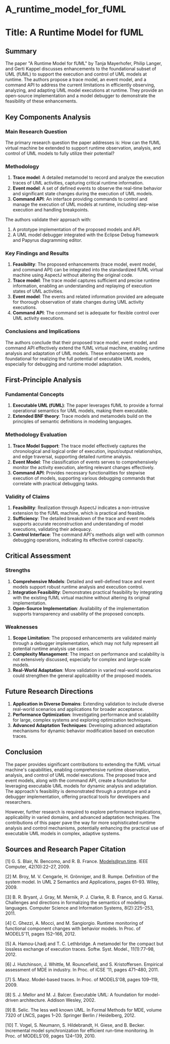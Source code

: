 # A_runtime_model_for_fUML

# Title: A Runtime Model for fUML

## Summary
The paper "A Runtime Model for fUML" by Tanja Mayerhofer, Philip Langer, and Gerti Kappel discusses enhancements to the foundational subset of UML (fUML) to support the execution and control of UML models at runtime. The authors propose a trace model, an event model, and a command API to address the current limitations in efficiently observing, analyzing, and adapting UML model executions at runtime. They provide an open-source implementation and a model debugger to demonstrate the feasibility of these enhancements.

## Key Components Analysis

### Main Research Question

The primary research question the paper addresses is: How can the fUML virtual machine be extended to support runtime observation, analysis, and control of UML models to fully utilize their potential?

### Methodology

1. **Trace model**: A detailed metamodel to record and analyze the execution traces of UML activities, capturing critical runtime information.
2. **Event model**: A set of defined events to observe the real-time behavior and significant state changes during the execution of UML models.
3. **Command API**: An interface providing commands to control and manage the execution of UML models at runtime, including step-wise execution and handling breakpoints.

The authors validate their approach with:
1. A prototype implementation of the proposed models and API.
2. A UML model debugger integrated with the Eclipse Debug framework and Papyrus diagramming editor.

### Key Findings and Results

1. **Feasibility**: The proposed enhancements (trace model, event model, and command API) can be integrated into the standardized fUML virtual machine using AspectJ without altering the original code.
2. **Trace model**: The trace model captures sufficient and precise runtime information, enabling an understanding and replaying of execution states of UML activities.
3. **Event model**: The events and related information provided are adequate for thorough observation of state changes during UML activity executions.
4. **Command API**: The command set is adequate for flexible control over UML activity executions.

### Conclusions and Implications

The authors conclude that their proposed trace model, event model, and command API effectively extend the fUML virtual machine, enabling runtime analysis and adaptation of UML models. These enhancements are foundational for realizing the full potential of executable UML models, especially for debugging and runtime model adaptation.

## First-Principle Analysis

### Fundamental Concepts

1. **Executable UML (fUML)**: The paper leverages fUML to provide a formal operational semantics for UML models, making them executable.
2. **Extended BNF theory**: Trace models and metamodels build on the principles of semantic definitions in modeling languages.

### Methodology Evaluation

1. **Trace Model Support**: The trace model effectively captures the chronological and logical order of execution, input/output relationships, and edge traversal, supporting detailed runtime analysis.
2. **Event Model**: The classification of events serves to comprehensively monitor the activity execution, alerting relevant changes effectively.
3. **Command API**: Provides necessary functionalities for stepwise execution of models, supporting various debugging commands that correlate with practical debugging tasks.

### Validity of Claims

1. **Feasibility**: Realization through AspectJ indicates a non-intrusive extension to the fUML machine, which is practical and feasible.
2. **Sufficiency**: The detailed breakdown of the trace and event models supports accurate reconstruction and understanding of model executions, validating their adequacy.
3. **Control Interface**: The command API's methods align well with common debugging operations, indicating its effective control capacity.

## Critical Assessment

### Strengths

1. **Comprehensive Models**: Detailed and well-defined trace and event models support robust runtime analysis and execution control.
2. **Integration Feasibility**: Demonstrates practical feasibility by integrating with the existing fUML virtual machine without altering its original implementation.
3. **Open-Source Implementation**: Availability of the implementation supports transparency and usability of the proposed concepts.

### Weaknesses

1. **Scope Limitation**: The proposed enhancements are validated mainly through a debugger implementation, which may not fully represent all potential runtime analysis use cases.
2. **Complexity Management**: The impact on performance and scalability is not extensively discussed, especially for complex and large-scale models.
3. **Real-World Adaptation**: More validation in varied real-world scenarios could strengthen the general applicability of the proposed models.

## Future Research Directions

1. **Application in Diverse Domains**: Extending validation to include diverse real-world scenarios and applications for broader acceptance.
2. **Performance Optimization**: Investigating performance and scalability for large, complex systems and exploring optimization techniques.
3. **Advanced Adaptation Techniques**: Developing advanced adaptation mechanisms for dynamic behavior modification based on execution traces.

## Conclusion

The paper provides significant contributions to extending the fUML virtual machine's capabilities, enabling comprehensive runtime observation, analysis, and control of UML model executions. The proposed trace and event models, along with the command API, create a foundation for leveraging executable UML models for dynamic analysis and adaptation. The approach's feasibility is demonstrated through a prototype and a debugger implementation, offering practical tools for developers and researchers.

However, further research is required to explore performance implications, applicability in varied domains, and advanced adaptation techniques. The contributions of this paper pave the way for more sophisticated runtime analysis and control mechanisms, potentially enhancing the practical use of executable UML models in complex, adaptive systems.

## Sources and Research Paper Citation

[1] G. S. Blair, N. Bencomo, and R. B. France. Models@run.time. IEEE Computer, 42(10):22–27, 2009.

[2] M. Broy, M. V. Cengarle, H. Grönniger, and B. Rumpe. Definition of the system model. In UML 2 Semantics and Applications, pages 61–93. Wiley, 2009.

[3] B. R. Bryant, J. Gray, M. Mernik, P. J. Clarke, R. B. France, and G. Karsai. Challenges and directions in formalizing the semantics of modeling languages. Computer Science and Information Systems, 8(2):225–253, 2011.

[4] C. Ghezzi, A. Mocci, and M. Sangiorgio. Runtime monitoring of functional component changes with behavior models. In Proc. of MODELS'11, pages 152–166, 2012.

[5] A. Hamou-Lhadj and T. C. Lethbridge. A metamodel for the compact but lossless exchange of execution traces. Softw. Syst. Model., 11(1):77–98, 2012.

[6] J. Hutchinson, J. Whittle, M. Rouncefield, and S. Kristoffersen. Empirical assessment of MDE in industry. In Proc. of ICSE '11, pages 471–480, 2011.

[7] S. Maoz. Model-based traces. In Proc. of MODELS'08, pages 109–119, 2009.

[8] S. J. Mellor and M. J. Balcer. Executable UML: A foundation for model-driven architecture. Addison Wesley, 2002.

[9] B. Selic. The less well known UML. In Formal Methods for MDE, volume 7320 of LNCS, pages 1–20. Springer Berlin / Heidelberg, 2012.

[10] T. Vogel, S. Neumann, S. Hildebrandt, H. Giese, and B. Becker. Incremental model synchronization for efficient run-time monitoring. In Proc. of MODELS'09, pages 124–139, 2010.